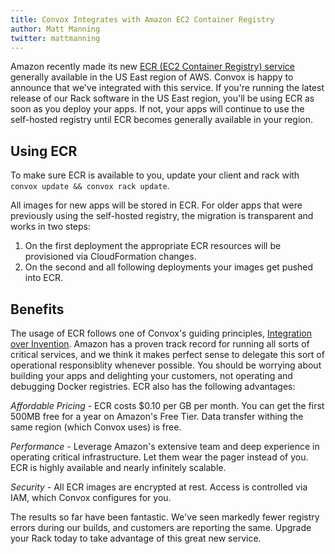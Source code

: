 ```yaml
---
title: Convox Integrates with Amazon EC2 Container Registry
author: Matt Manning
twitter: mattmanning
---
```


Amazon recently made its new [ECR (EC2 Container Registry) service](https://aws.amazon.com/ecr/) generally available in the US East region of AWS. Convox is happy to announce that we've integrated with this service. If you're running the latest release of our Rack software in the US East region, you'll be using ECR as soon as you deploy your apps. If not, your apps will continue to use the self-hosted registry until ECR becomes generally available in your region.

<!--more-->

## Using ECR

To make sure ECR is available to you, update your client and rack with `convox update && convox rack update`.

All images for new apps will be stored in ECR. For older apps that were previously using the self-hosted registry, the migration is transparent and works in two steps:

  1.  On the first deployment the appropriate ECR resources will be provisioned via CloudFormation changes.
  2.  On the second and all following deployments your images get pushed into ECR.

## Benefits

The usage of ECR follows one of Convox's guiding principles, [Integration over Invention](https://convox.com/blog/integration-over-invention/). Amazon has a proven track record for running all sorts of critical services, and we think it makes perfect sense to delegate this sort of operational responsiblity whenever possible. You should be worrying about building your apps and delighting your customers, not operating and debugging Docker registries. ECR also has the following advantages:

*Affordable Pricing* - ECR costs $0.10 per GB per month. You can get the first 500MB free for a year on Amazon's Free Tier. Data transfer withing the same region (which Convox uses) is free.

*Performance* - Leverage Amazon's extensive team and deep experience in operating critical infrastructure. Let them wear the pager instead of you. ECR is highly available and nearly infinitely scalable.

*Security* - All ECR images are encrypted at rest. Access is controlled via IAM, which Convox configures for you.

The results so far have been fantastic. We've seen markedly fewer registry errors during our builds, and customers are reporting the same. Upgrade your Rack today to take advantage of this great new service.

